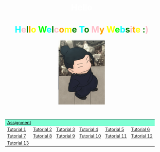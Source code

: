 
<html>
<head>
    <link rel="stylesheet" type="text/css" href="colorful.css">
</head>
<body vlink="grey">
    <div class="outer-circle1">
        <div class="inner-circle1">
            <H1 align="center"><font color=white>Hello</font></H1>
                 <H1 align="center"><font color=cyan>H</font><font color=pink>e</font><font color=green>l</font><font color=orange>l</font><font color=yellow>o</font> <font color=lime>W</font><font color=cyan>e</font><font color=green>l</font><font color=pink>c</font><font color=orange>o</font><font color=yellow>m</font><font color=green>e</font> <font color=cyan>T</font><font color=green>o</font> <font color=pink>M</font><font color=orange>y</font> <font color=yellow>W</font><font color=lime>e</font><font color=cyan>b</font><font color=green>s</font><font color=pink>i</font><font color=orange>t</font><font color=yellow>e</font> <font color=green>:</font><font color=pink>)</font></H1>
            <center><div class="outer-circle2"></div></center>
            <center><img src="getogif.gif" type="image/gif" style="width: 30%; display: block; margin: 0 auto;"></center>
            <br><br>
            <center>
            <table><font size="10">
                <tr>
                <td colspan="6" style="background-color: aquamarine; color: white;"><a href="https://olivercjm.github.io/chanjienmeng_dcs2304067.html" target="_blank"><font color="black"> Assignment</font></a></td>
                </tr>
                <tr>
                    <td><a href="https://olivercjm.github.io/lesson_activity/tutorial1.png" target="_blank">Tutorial 1</a></td>
                    <td><a href="https://olivercjm.github.io/lesson_activity/tutorial2.png" target="_blank">Tutorial 2</a></td>
                    <td><a href="https://olivercjm.github.io/lesson_activity/tutorial3.png" target="_blank">Tutorial 3</a></td>
                    <td><a href="https://olivercjm.github.io/lesson_activity/tutorial4.html" target="_blank">Tutorial 4</a></td>
                    <td><a href="https://olivercjm.github.io/lesson_activity/tutorial5.html" target="_blank">Tutorial 5</a></td>
                    <td><a href="https://olivercjm.github.io/lesson_activity/tutorial6.html" target="_blank">Tutorial 6</a></td>
                </tr>
                <tr>
                    <td><a href="https://olivercjm.github.io/lesson_activity/tutorial7.html" target="_blank">Tutorial 7</a></td>
                    <td><a href="https://olivercjm.github.io/lesson_activity/tutorial8.html" target="_blank">Tutorial 8</a></td>
                    <td><a href="https://olivercjm.github.io/lesson_activity/tutorial9.html" target="_blank">Tutorial 9</a></td>
                    <td><a href="https://olivercjm.github.io/lesson_activity/tutorial10.html" target="_blank">Tutorial 10</a></td>
                    <td><a href="https://olivercjm.github.io/lesson_activity/tutorial11.html" target="_blank">Tutorial 11</a></td>
                    <td><a href="https://olivercjm.github.io/lesson_activity/tutorial12.html" target="_blank">Tutorial 12</a></td>
                </tr>
                <tr>
                    <td><a href="https://olivercjm.github.io/lesson_activity/tutorial13.html" target="_blank">Tutorial 13</a></td>
                </tr>
                </font>
            </table>
        </center>
        </div>
    </div>
</body>
</html>

